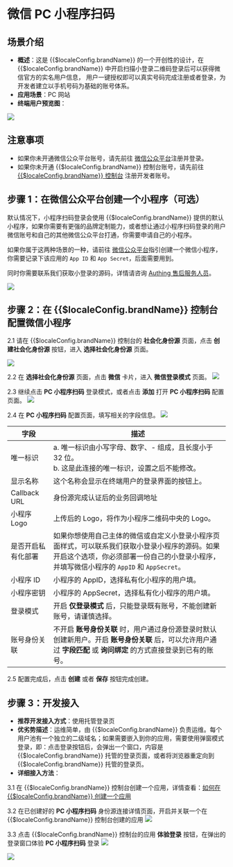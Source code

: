 # 微信 PC 小程序扫码

<LastUpdated />

## 场景介绍

- **概述**：这是 {{$localeConfig.brandName}} 的一个开创性的设计，在 {{$localeConfig.brandName}} 中开启扫描小登录二维码登录后可以获得微信官方的实名用户信息， 用户一键授权即可以真实号码完成注册或者登录，为开发者建立以手机号码为基础的账号体系。
- **应用场景**：PC 网站
- **终端用户预览图**：

![](./images/login-cn.jpg)

## 注意事项

- 如果你未开通微信公众平台账号，请先前往 [微信公众平台](https://mp.weixin.qq.com/wxopen/waregister?action=step1&token=&lang=zh_CN)注册并登录。
- 如果你未开通 {{$localeConfig.brandName}} 控制台账号，请先前往 [{{$localeConfig.brandName}} 控制台](https://authing.cn/) 注册开发者账号。

## 步骤 1：在微信公众平台创建一个小程序（可选）

默认情况下，小程序扫码登录会使用 {{$localeConfig.brandName}} 提供的默认小程序，如果你需要有更强的品牌定制能力，或者想让通过小程序扫码登录的用户微信账号和自己的其他微信公众平台打通，你需要申请自己的小程序。

如果你属于这两种场景的一种，请前往 [微信公众平台](https://mp.weixin.qq.com/wxopen/waregister?action=step1&token=&lang=zh_CN)指引创建一个微信小程序，你需要记录下该应用的 `App ID` 和 `App Secret`，后面需要用到。

同时你需要联系我们获取小登录的源码，详情请咨询 [Authing 售后服务人员](csm@authing.cn)。

![](./images/register-wechat-miniprogram.jpg)

## 步骤 2：在 {{$localeConfig.brandName}} 控制台配置微信小程序

2.1 请在 {{$localeConfig.brandName}} 控制台的 **社会化身份源** 页面，点击 **创建社会化身份源** 按钮，进入 **选择社会化身份源** 页面。

![](~@imagesZhCn/guides/connections/create-social-idp.jpg)

2.2 在 **选择社会化身份源** 页面，点击 **微信** 卡片，进入 **微信登录模式** 页面。
![](../wechat-pc/images/add-app-1.jpg)

2.3 继续点击 **PC 小程序扫码** 登录模式，或者点击 **添加** 打开 **PC 小程序扫码** 配置页面。
![](./images/add-app1.jpg)

2.4 在 **PC 小程序扫码** 配置页面，填写相关的字段信息。
![](./images/add-app2.jpg)

| 字段               | 描述                                                                                                                                                                                        |
| ------------------ | ------------------------------------------------------------------------------------------------------------------------------------------------------------------------------------------- |
| 唯一标识           | a. 唯一标识由小写字母、数字、- 组成，且长度小于 32 位。<br />b. 这是此连接的唯一标识，设置之后不能修改。                                                                                    |
| 显示名称           | 这个名称会显示在终端用户的登录界面的按钮上。                                                                                                                                                |
| Callback URL       | 身份源完成认证后的业务回调地址                                                                                                                                                              |
| 小程序 Logo        | 上传后的 Logo，将作为小程序二维码中央的 Logo。                                                                                                                                              |
| 是否开启私有化部署 | 如果你想使用自己主体的微信或自定义小登录小程序页面样式，可以联系我们获取小登录小程序的源码。如果开启这个选项，你必须部署一份自己的小登录小程序，并填写微信小程序的 `AppID` 和 `AppSecret`。 |
| 小程序 ID          | 小程序的 AppID，选择私有化小程序的用户填。                                                                                                                                                  |
| 小程序密钥         | 小程序的 AppSecret，选择私有化小程序的用户填。                                                                                                                                              |
| 登录模式           | 开启 **仅登录模式** 后，只能登录既有账号，不能创建新账号，请谨慎选择。                                                                                                                        |
| 账号身份关联       | 不开启 **账号身份关联** 时，用户通过身份源登录时默认创建新用户。开启 **账号身份关联** 后，可以允许用户通过 **字段匹配** 或 **询问绑定** 的方式直接登录到已有的账号。                                |

2.5 配置完成后，点击 **创建** 或者 **保存** 按钮完成创建。


## 步骤 3：开发接入

- **推荐开发接入方式**：使用托管登录页
- **优劣势描述**：运维简单，由 {{$localeConfig.brandName}} 负责运维。每个用户池有一个独立的二级域名；如果需要嵌入到你的应用，需要使用弹窗模式登录，即：点击登录按钮后，会弹出一个窗口，内容是 {{$localeConfig.brandName}} 托管的登录页面，或者将浏览器重定向到 {{$localeConfig.brandName}} 托管的登录页。
- **详细接入方法**：

3.1 在 {{$localeConfig.brandName}} 控制台创建一个应用，详情查看：[如何在 {{$localeConfig.brandName}} 创建一个应用](/guides/app-new/create-app/create-app.md)

3.2 在已创建好的 **PC 小程序扫码** 身份源连接详情页面，开启并关联一个在 {{$localeConfig.brandName}} 控制台创建的应用
![](./images/step3.2.jpg)

3.3 点击 {{$localeConfig.brandName}} 控制台的应用 **体验登录** 按钮，在弹出的登录窗口体验 **PC 小程序扫码** 登录
![](../wechat-pc/images/step3.3-1.jpg)

![](./images/step3.3-2.jpg)
